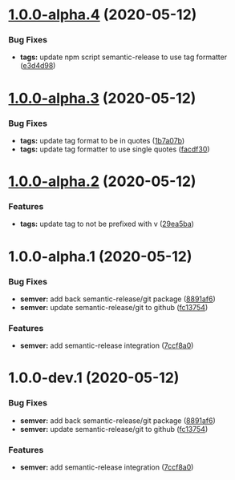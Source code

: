 # [1.0.0-alpha.4](https://github.com/fourkitchens/semver/compare/v1.0.0-alpha.3...1.0.0-alpha.4) (2020-05-12)


### Bug Fixes

* **tags:** update npm script semantic-release to use tag formatter ([e3d4d98](https://github.com/fourkitchens/semver/commit/e3d4d984e45dc18e147f245b1d4be4d4dac24519))

# [1.0.0-alpha.3](https://github.com/fourkitchens/semver/compare/v1.0.0-alpha.2...v1.0.0-alpha.3) (2020-05-12)


### Bug Fixes

* **tags:** update tag format to be in quotes ([1b7a07b](https://github.com/fourkitchens/semver/commit/1b7a07ba7d51e1caac7eeb3b0823e64142296c84))
* **tags:** update tag formatter to use single quotes ([facdf30](https://github.com/fourkitchens/semver/commit/facdf30577a4c3b8999670089a68278595c9e678))

# [1.0.0-alpha.2](https://github.com/fourkitchens/semver/compare/v1.0.0-alpha.1...v1.0.0-alpha.2) (2020-05-12)


### Features

* **tags:** update tag to not be prefixed with v ([29ea5ba](https://github.com/fourkitchens/semver/commit/29ea5ba3aa9aae96b7628375a553fb48147fa161))

# 1.0.0-alpha.1 (2020-05-12)


### Bug Fixes

* **semver:** add back semantic-release/git package ([8891af6](https://github.com/fourkitchens/semver/commit/8891af6b11a500ad82c6234d8920fb010acca111))
* **semver:** update semantic-release/git to github ([fc13754](https://github.com/fourkitchens/semver/commit/fc13754d6352184e94285d2ce2c4c0234c87c7d2))


### Features

* **semver:** add semantic-release integration ([7ccf8a0](https://github.com/fourkitchens/semver/commit/7ccf8a058a57c025ba35cd84e02baac8d43e9c17))

# 1.0.0-dev.1 (2020-05-12)


### Bug Fixes

* **semver:** add back semantic-release/git package ([8891af6](https://github.com/fourkitchens/semver/commit/8891af6b11a500ad82c6234d8920fb010acca111))
* **semver:** update semantic-release/git to github ([fc13754](https://github.com/fourkitchens/semver/commit/fc13754d6352184e94285d2ce2c4c0234c87c7d2))


### Features

* **semver:** add semantic-release integration ([7ccf8a0](https://github.com/fourkitchens/semver/commit/7ccf8a058a57c025ba35cd84e02baac8d43e9c17))
